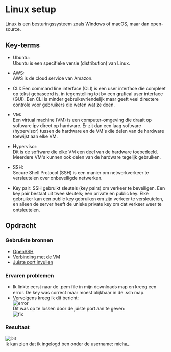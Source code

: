 # Linux setup
Linux is een besturingssysteem zoals Windows of macOS, maar dan open-source.

## Key-terms
- Ubuntu:  
Ubuntu is een specifieke versie (distribution) van Linux.

- AWS:  
AWS is de cloud service van Amazon.

- CLI:
Een command line interface (CLI) is een user interface die compleet op tekst gebaseerd is, in tegenstelling tot bv een grafical user interface (GUI). Een CLI is minder gebruiksvriendelijk maar geeft veel directere controle
voor gebruikers die weten wat ze doen.

- VM:  
Een virtual machine (VM) is een computer-omgeving die draait op software ipv direct op hardware. Er zit dan een laag software (hypervisor) tussen de hardware en de VM's die delen van de hardware toewijst aan elke VM.

- Hypervisor:  
Dit is de software die elke VM een deel van de hardware toebedeeld. Meerdere VM's kunnen ook delen van de hardware tegelijk gebruiken.

- SSH:  
Secure Shell Protocol (SSH) is een manier om netwerkverkeer te versleutelen over onbeveiligde netwerken.

- Key pair:
SSH gebruikt sleutels (key pairs) om verkeer te beveiligen. Een key pair bestaat uit twee sleutels; een private en public key. Elke gebruiker kan een public key gebruiken om zijn verkeer te versleutelen, en alleen de server heeft de unieke private key om dat verkeer weer te ontsleutelen.

## Opdracht
### Gebruikte bronnen
- [OpenSSH](https://learn.microsoft.com/en-us/windows-server/administration/openssh/openssh_install_firstuse?tabs=powershell#install-openssh-for-windows)  
- [Verbinding met de VM](https://learn.microsoft.com/en-us/azure/virtual-machines/linux-vm-connect?tabs=Linux)  
- [Juiste port invullen](https://linuxhandbook.com/ssh-alternate-port/)

### Ervaren problemen
- Ik linkte eerst naar de .pem file in mijn downloads map en kreeg een error. De key was correct maar moest blijkbaar in de .ssh map.
- Vervolgens kreeg ik dit bericht:  
 ![error](https://github.com/techgrounds/techgrounds-Mynamewastakenwastaken/blob/main/00_includes/Linux_pics/permission_denied.png?raw=true)  
Dit was op te lossen door de juiste port aan te geven:  
![fix](https://github.com/techgrounds/techgrounds-Mynamewastakenwastaken/blob/main/00_includes/Linux_pics/port_fixed.png?raw=true)
### Resultaat
![Dit](https://github.com/techgrounds/techgrounds-Mynamewastakenwastaken/blob/main/00_includes/Linux_pics/whoami_final.png?raw=true)  
Ik kan zien dat ik ingelogd ben onder de username: micha_
